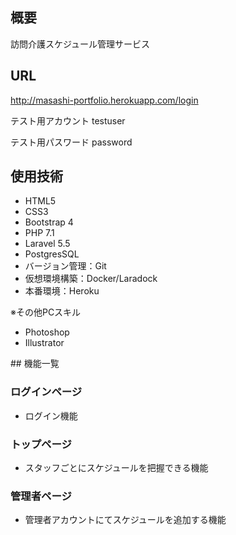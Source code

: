 ## 概要
訪問介護スケジュール管理サービス

## URL
http://masashi-portfolio.herokuapp.com/login

テスト用アカウント
testuser

テスト用パスワード
password

## 使用技術
<ul>
    <li>HTML5</li>
    <li>CSS3</li>
    <li>Bootstrap 4</li>
    <li>PHP 7.1</li>
    <li>Laravel 5.5</li>
    <li>PostgresSQL</li>
    <li>バージョン管理：Git</li>
    <li>仮想環境構築：Docker/Laradock</li>
    <li>本番環境：Heroku</li>
</ul>

※その他PCスキル
<ul>
    <li>Photoshop</li>
    <li>Illustrator</li>
</ul>
## 機能一覧
<h3>ログインページ</h3>
<ul>
    <li>ログイン機能</li>
</ul>
<h3>トップページ</h3>
<ul>
    <li>スタッフごとにスケジュールを把握できる機能</li>
</ul>
<h3>管理者ページ</h3>
<ul>
    <li>管理者アカウントにてスケジュールを追加する機能</li>
 </ul>

